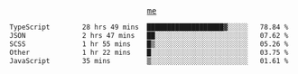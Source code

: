 <p align="center">
  <samp>
    <a href="https://yiwwhl.com">me</a>
  </samp>
</p>

<!--START_SECTION:waka-->

```txt
TypeScript        28 hrs 49 mins  ███████████████████▓░░░░░   78.84 %
JSON              2 hrs 47 mins   ██░░░░░░░░░░░░░░░░░░░░░░░   07.62 %
SCSS              1 hr 55 mins    █▒░░░░░░░░░░░░░░░░░░░░░░░   05.26 %
Other             1 hr 22 mins    █░░░░░░░░░░░░░░░░░░░░░░░░   03.75 %
JavaScript        35 mins         ▒░░░░░░░░░░░░░░░░░░░░░░░░   01.61 %
```

<!--END_SECTION:waka-->